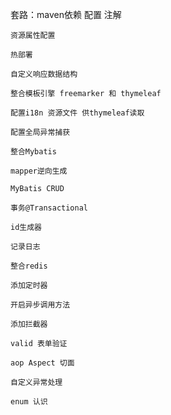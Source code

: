 
套路：maven依赖 配置 注解

    资源属性配置

    热部署

    自定义响应数据结构

    整合模板引擎 freemarker 和 thymeleaf

    配置i18n 资源文件 供thymeleaf读取

    配置全局异常捕获

    整合Mybatis

    mapper逆向生成

    MyBatis CRUD

    事务@Transactional

    id生成器

    记录日志

    整合redis

    添加定时器

    开启异步调用方法

    添加拦截器

    valid 表单验证

    aop Aspect 切面

    自定义异常处理

    enum 认识